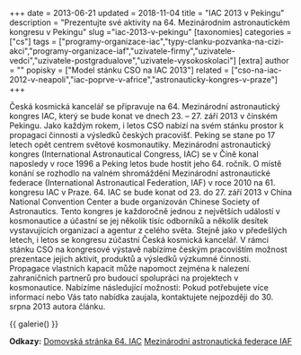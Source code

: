 +++
date = 2013-06-21
updated = 2018-11-04
title = "IAC 2013 v Pekingu"
description = "Prezentujte své aktivity na 64. Mezinárodním astronautickém kongresu v Pekingu"
slug ="iac-2013-v-pekingu"
[taxonomies]
categories = ["cs"]
tags = ["programy-organizace-iac","typy-clanku-pozvanka-na-cizi-akci","programy-organizace-iaf","uzivatele-firmy","uzivatele-vedci","uzivatele-postgradualove","uzivatele-vysokoskolaci"]
[extra]
author = ""
popisky = ["Model stánku CSO na IAC 2013"]
related = ["cso-na-iac-2012-v-neapoli","iac-poprve-v-africe","astronauticky-kongres-v-praze"]
+++

Česká kosmická kancelář se připravuje na 64. Mezinárodní astronautický kongres IAC, který se bude konat ve dnech 23. – 27. září 2013 v čínském Pekingu. Jako každým rokem, i letos CSO nabízí na svém stánku prostor k propagaci činnosti a výsledků českých pracovišť. Peking se stane po 17 letech opět centrem světové kosmonautiky. Mezinárodní astronautický kongres (International Astronautical Congress, IAC) se v Číně konal naposledy v roce 1996 a Peking letos bude hostit jeho 64. ročník. O místě konání se rozhodlo na valném shromáždění Mezinárodní astronautické federace (International Astronautical Federation, IAF) v roce 2010 na 61. kongresu IAC v Praze. 64. IAC se bude konat od 23. do 27. září 2013 v China National Convention Center a bude organizován Chinese Society of Astronautics. Tento kongres je každoročně jednou z největších událostí v kosmonautice a účastní se jej několik tisíc odborníků a několik desítek vystavujících organizací a agentur z celého světa. Stejně jako v předešlých letech, i letos se kongresu zúčastní Česká kosmická kancelář. V rámci stánku CSO na kongresové výstavě nabízíme českým pracovištím možnost prezentace jejich aktivit, produktů a výsledků výzkumné činnosti. Propagace vlastních kapacit může napomoct zejména k nalezení zahraničních partnerů pro budoucí spolupráci na projektech v kosmonautice. Nabízíme následující možnosti: Pokud potřebujete více informací nebo Vás tato nabídka zaujala, kontaktujete nejpozději do 30. srpna 2013 autora článku. 

{{ galerie() }}

**Odkazy:**
[Domovská stránka 64. IAC]
[Mezinárodní astronautická federace IAF]

[Domovská stránka 64. IAC]: http://www.iac2013.org
[Mezinárodní astronautická federace IAF]: http://www.iafastro.org
